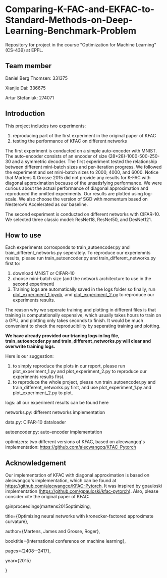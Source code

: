 # Comparing-K-FAC-and-EKFAC-to-Standard-Methods-on-Deep-Learning-Benchmark-Problem
Repository for project in the course "Optimization for Machine Learning" (CS-439) at EPFL.

## Team member ##
Daniel Berg Thomsen: 331375

Xianjie Dai: 336675

Artur Stefaniuk: 274071

## Introduction ##
This project includes two experiments: 
  1. reproducing part of the first experiment in the original paper of KFAC
  2. testing the performance of KFAC on different networks

The first experiment is conducted on a simple auto-encoder with MNIST. The auto-encoder consists of an encoder of size (28*28)-1000-500-250-30 and a symmetric decoder. The first experiment tested the relationship between different mini-batch sizes and per-iteration progress. We followed the experiment and set mini-batch sizes to 2000, 4000, and 6000. Notice that Martens & Grosse 2015 did not provide any results for K-FAC with diagonal approximation because of the unsatisfying performance. We were curious about the actual performance of diagonal approximation and reproduced the omitted experiments. Our results are plotted using log-scale. We also choose the version of SGD with momentum based on Nesterov’s Accelerated as our baseline.

The second experiment is conducted on different networks with CIFAR-10. We selected three classic model: ResNet18, ResNet50, and DesNet121.

## How to use ##
Each experiments corrosponds to train_autoencoder.py and train_different_networks.py seperately.
To reproduce our experiemnts results, please run train_autoencoder.py and train_different_networks.py first to:
  1. download MNIST or CIFAR-10
  2. choose mini-batch size (and the network architecture to use in the second experiment)
  3. Training logs are automatically saved in the logs folder so finally, run [plot_experiment_1.ipynb](https://github.com/DanielBergThomsen/Comparing-K-FAC-and-EKFAC-to-Standard-Methods-on-Deep-Learning-Benchmark-Problems/blob/main/plot_experiment_1.ipynb), and [plot_experiment_2.py](https://github.com/DanielBergThomsen/Comparing-K-FAC-and-EKFAC-to-Standard-Methods-on-Deep-Learning-Benchmark-Problems/blob/main/plot_experiment_2.py) to reproduce our experiments results.

The reason why we seperate training and plotting in different files is that training is computationally expensive, which usually takes hours to train on a GPU, and plotting only takes seconds to finish. It would be much convenient to check the reproducibility by seperating training and plotting.

**We have already provided our trianing logs in log file, train_autoencoder.py and train_different_networks.py will clear and overwrite training logs.**

Here is our suggestion:
  1. to simply reproduce the plots in our report, please run plot_experiment_1.py and plot_experiment_2.py to reproduce our experiments results first.
  2. to reproduce the whole project, please run train_autoencoder.py and train_different_networks.py first, and use plot_experiment_1.py and plot_experiment_2.py to plot.

logs: all our experiment results can be found here

networks.py: different networks implementation

data.py: CIFAR-10 dataloader

autoencoder.py: auto-encoder implementation

optimizers: two different versions of KFAC, based on alecwangcq's implementation: https://github.com/alecwangcq/KFAC-Pytorch

## Acknowledgement ##
Our implementation of KFAC with diagonal approximation is based on alecwangcq's implementation, which can be found at https://github.com/alecwangcq/KFAC-Pytorch. It was inspired by gpauloski implementation (https://github.com/gpauloski/kfac-pytorch).
Also, please consider cite the original paper of KFAC:

@inproceedings{martens2015optimizing,

  title={Optimizing neural networks with kronecker-factored approximate curvature},
  
  author={Martens, James and Grosse, Roger},
  
  booktitle={International conference on machine learning},
  
  pages={2408--2417},
  
  year={2015}
  
}
